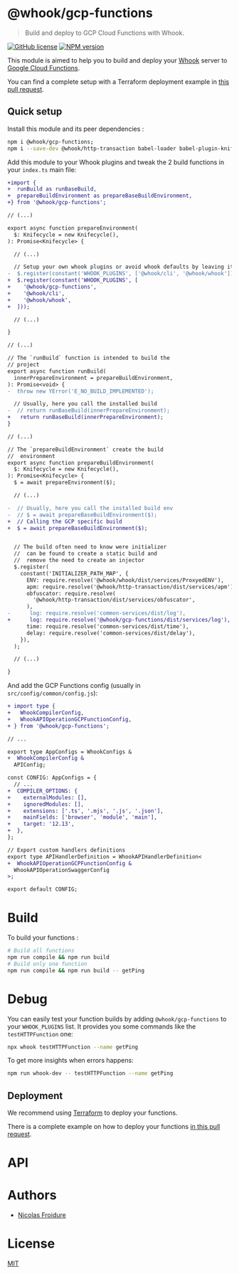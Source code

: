 [//]: # ( )
[//]: # (This file is automatically generated by a `metapak`)
[//]: # (module. Do not change it  except between the)
[//]: # (`content:start/end` flags, your changes would)
[//]: # (be overridden.)
[//]: # ( )
# @whook/gcp-functions
> Build and deploy to GCP Cloud Functions with Whook.

[![GitHub license](https://img.shields.io/badge/license-MIT-blue.svg)](https://github.com/nfroidure/whook/blob/master/packages/whook-gcp-functions/LICENSE)
[![NPM version](https://badge.fury.io/js/%40whook%2Fgcp-functions.svg)](https://npmjs.org/package/@whook/gcp-functions)


[//]: # (::contents:start)

This module is aimed to help you to build and deploy your
 [Whook](https://github.com/nfroidure/whook) server
 to [Google Cloud Functions](https://cloud.google.com/functions).

You can find a complete setup with a Terraform deployment example in
 [this pull request](https://github.com/nfroidure/whook/pull/66).

## Quick setup

Install this module and its peer dependencies :
```sh
npm i @whook/gcp-functions;
npm i --save-dev @whook/http-transaction babel-loader babel-plugin-knifecycle webpack
```

Add this module to your Whook plugins and tweak the 2 build functions
 in your `index.ts` main file:
```diff
+import {
+  runBuild as runBaseBuild,
+  prepareBuildEnvironment as prepareBaseBuildEnvironment,
+} from '@whook/gcp-functions';

// (...)

export async function prepareEnvironment(
  $: Knifecycle = new Knifecycle(),
): Promise<Knifecycle> {

  // (...)

  // Setup your own whook plugins or avoid whook defaults by leaving it empty
-  $.register(constant('WHOOK_PLUGINS', ['@whook/cli', '@whook/whook']));
+  $.register(constant('WHOOK_PLUGINS', [
+    '@whook/gcp-functions',
+    '@whook/cli',
+    '@whook/whook',
+  ]));

  // (...)

}

// (...)

// The `runBuild` function is intended to build the
// project
export async function runBuild(
  innerPrepareEnvironment = prepareBuildEnvironment,
): Promise<void> {
-  throw new YError('E_NO_BUILD_IMPLEMENTED');

  // Usually, here you call the installed build
-  // return runBaseBuild(innerPrepareEnvironment);
+   return runBaseBuild(innerPrepareEnvironment);
}

// (...)

// The `prepareBuildEnvironment` create the build
//  environment
export async function prepareBuildEnvironment(
  $: Knifecycle = new Knifecycle(),
): Promise<Knifecycle> {
  $ = await prepareEnvironment($);

  // (...)

-  // Usually, here you call the installed build env
-  // $ = await prepareBaseBuildEnvironment($);
+  // Calling the GCP specific build
+  $ = await prepareBaseBuildEnvironment($);


  // The build often need to know were initializer
  //  can be found to create a static build and
  //  remove the need to create an injector
  $.register(
    constant('INITIALIZER_PATH_MAP', {
      ENV: require.resolve('@whook/whook/dist/services/ProxyedENV'),
      apm: require.resolve('@whook/http-transaction/dist/services/apm'),
      obfuscator: require.resolve(
        '@whook/http-transaction/dist/services/obfuscator',
      ),
-      log: require.resolve('common-services/dist/log'),
+      log: require.resolve('@whook/gcp-functions/dist/services/log'),
      time: require.resolve('common-services/dist/time'),
      delay: require.resolve('common-services/dist/delay'),
    }),
  );

  // (...)

} 
```

And add the GCP Functions config (usually in `src/config/common/config.js`):
```diff
+ import type {
+   WhookCompilerConfig,
+   WhookAPIOperationGCPFunctionConfig,
+ } from '@whook/gcp-functions';

// ...

export type AppConfigs = WhookConfigs &
+  WhookCompilerConfig &
  APIConfig;

const CONFIG: AppConfigs = {
  // ...
+  COMPILER_OPTIONS: {
+    externalModules: [],
+    ignoredModules: [],
+    extensions: ['.ts', '.mjs', '.js', '.json'],
+    mainFields: ['browser', 'module', 'main'],
+    target: '12.13',
+  },
};

// Export custom handlers definitions
export type APIHandlerDefinition = WhookAPIHandlerDefinition<
+  WhookAPIOperationGCPFunctionConfig &
  WhookAPIOperationSwaggerConfig
>;

export default CONFIG;
```

# Build

To build your functions :
```sh
# Build all functions
npm run compile && npm run build
# Build only one function
npm run compile && npm run build -- getPing
```

# Debug

You can easily test your function builds by adding `@whook/gcp-functions`
 to your `WHOOK_PLUGINS` list. It provides you some commands like
 the `testHTTPFunction` one:
```sh
npx whook testHTTPFunction --name getPing
```

To get more insights when errors happens:
```sh
npm run whook-dev -- testHTTPFunction --name getPing
```

## Deployment

We recommend using [Terraform](https://terraform.io) to deploy your
 functions.

There is a complete example on how to deploy your functions
 [in this pull request](https://github.com/nfroidure/whook/pull/54).

[//]: # (::contents:end)

# API

# Authors
- [Nicolas Froidure](http://insertafter.com/en/index.html)

# License
[MIT](https://github.com/nfroidure/whook/blob/master/packages/whook-gcp-functions/LICENSE)
